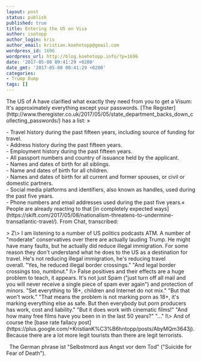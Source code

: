 ```yaml
---
layout: post
status: publish
published: true
title: Entering the US on Visa
author: isotopp
author_login: kris
author_email: kristian.koehntopp@gmail.com
wordpress_id: 1696
wordpress_url: http://blog.koehntopp.info/?p=1696
date: '2017-05-08 09:41:29 +0200'
date_gmt: '2017-05-08 08:41:29 +0200'
categories:
- Trump Dump
tags: []
---
```

<p>The US of A have clarified what exactly they need from you to get a Visum: It's approximately everything except your passwords. [The Register](http://www.theregister.co.uk/2017/05/05/state_department_backs_down_collecting_passwords/) has a list: »</p>
<p>- Travel history during the past fifteen years, including source of funding for travel.<br />
- Address history during the past fifteen years.<br />
- Employment history during the past fifteen years.<br />
- All passport numbers and country of issuance held by the applicant.<br />
- Names and dates of birth for all siblings.<br />
- Name and dates of birth for all children.<br />
- Names and dates of birth for all current and former spouses, or civil or domestic partners.<br />
- Social media platforms and identifiers, also known as handles, used during the past five years.<br />
- Phone numbers and email addresses used during the past five years.«<br />
 People are already reacting to that [in completely expected ways](https://skift.com/2017/05/08/nationalism-threatens-to-undermine-transatlantic-travel/). <!--more--> From Chat, transcribed: </p>
<p>> Z\> I am listening to a number of US politics podcasts ATM. A number of "moderate" conservatives over there are actually lauding Trump. He might have many faults, but he actually did reduce illegal immigration. For some reason they don't understand what he does to the US as a destination for travel. He's not reducing illegal immigration, he's reducing travel overall.&nbsp;"Yes, he reduced illegal border crossings." "And legal border crossings too, numbnut." I\> False positives and their effects are a huge problem to teach, it appears. It's not just Spam ("just turn off all mail and you will never receive a single piece of spam ever again") and protection of minors. "Set everything to 18+, children and Internet do not mix." "But that won't work." "That means the problem is not marking porn as 18+, it's marking everything else as safe. But then everybody but porn producers has work, cost and liability." "But it does work with cinematic films!" "And how many free films have you been in in the last 50 years?" "..." I\> And of course the [base rate fallacy post](https://plus.google.com/+KristianK%C3%B6hntopp/posts/AbyMQm3643j). Because there are a lot more legit tourists than there are legit terrorists.</p>
<p> &nbsp; The German phrase&nbsp;ist "Selbstmord aus Angst vor dem Tod" ("Suicide for Fear of Death").</p>

